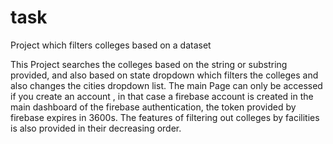 # task
Project which filters colleges based on a dataset

This Project searches the colleges based on the string or substring provided, and also based on state dropdown which filters the colleges and also changes the cities dropdown list.
The main Page can only be accessed if you create an account , in that case a firebase account is created in the main dashboard of the firebase authentication, the token provided by firebase expires in 3600s.
The features of filtering out colleges by facilities is also provided in their decreasing order.
